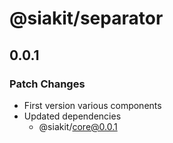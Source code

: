 # @siakit/separator

## 0.0.1

### Patch Changes

- First version various components
- Updated dependencies
  - @siakit/core@0.0.1
